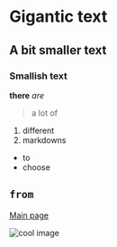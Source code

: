 # Gigantic text
## A bit smaller text
### Smallish text

**there** *are*
> a lot of

1. different
2. markdowns

- to
- choose

`from`
---
[Main page](https://kessert.github.io/cse15l-lab-reports/)

![cool image](https://c.tenor.com/IlwFTD-r7E0AAAAd/open-canvas-canvas.gif)
